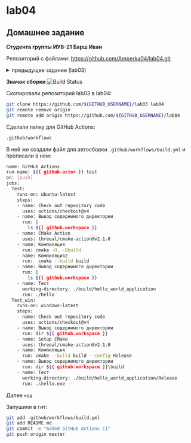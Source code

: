 # lab04
## Домашнее задание

**Студента группы ИУ8-21**
**Барш Иван**

Репозиторий с файлами: https://github.com/Amperka04/lab04.git

<details>
<summary>предыдущее задание (lab03)</summary>

1. Вам поручили перейти на систему автоматизированной сборки CMake. Исходные файлы находятся в директории formatter_lib. В этой директории находятся файлы для статической библиотеки formatter. Создайте CMakeList.txt в директории formatter_lib, с помощью которого можно будет собирать статическую библиотеку formatter

Содержимое файла CMakeLists.txt в /formatter_lib:
```cmake
set(CMAKE_CXX_STANDARD 11)
set(CMAKE_CXX_STANDARD_REQUIRED ON)

project(formatter_lib)

set(SOURCE_LIB formatter.cpp)

add_library(formatter ${SOURCE_LIB} formatter.h)
```

Запустили CMake для генерации файлов сборки:

```
cmake ..
```

Вывод: 

```CMake Deprecation Warning at CMakeLists.txt:40 (cmake_minimum_required):
  Compatibility with CMake < 3.5 will be removed from a future version of
  CMake.

  Update the VERSION argument <min> value or use a ...<max> suffix to tell
  CMake that the project does not need compatibility with older versions.


-- Configuring done (0.0s)
-- Generating done (0.0s)
-- Build files have been written to: /home/bivan/Amperka04/workspace/projects/lab03/formatter_lib 
```

Собрали проект командой ```make```

Вывод: 

```
[ 50%] Building CXX object formatter_lib/CMakeFiles/formatter.dir/formatter.cpp.o
[100%] Linking CXX static library libformatter.a
[100%] Built target formatter
```



2. У компании "Formatter Inc." есть перспективная библиотека, которая является расширением предыдущей библиотеки. Т.к. вы уже овладели навыком созданием CMakeList.txt для статической библиотеки formatter, ваш руководитель поручает заняться созданием CMakeList.txt для библиотеки formatter_ex, которая в свою очередь использует библиотеку formatter

В директории lab03 отредактировали файл CMakeLists.txt:
```cmake
set(CMAKE_CXX_STANDARD 11)
set(CMAKE_CXX_STANDARD_REQUIRED ON)
cmake_minimum_required(VERSION 3.4)

project(lab03)

include_directories("formatter_lib/" "formatter_ex_lib/" "solver_lib/")

add_subdirectory(formatter_ex_lib)
add_subdirectory(formatter_lib)
add_subdirectory(solver_lib)
add_subdirectory(solver_application)
add_subdirectory(hello_world_application)

```

В директории lab03/formatter_ex_lib создали CMakeLists.txt с следующим содержимым:
```cmake
set(CMAKE_CXX_STANDARD 11)
set(CMAKE_CXX_STANDARD_REQUIRED ON)

project(formatter_ex_lib_pr)

set(SOURCE_LIB formatter_ex.cpp)

add_library(formatter_ex ${SOURCE_LIB} formatter_ex.h)

target_link_libraries(formatter_ex formatter)

```

Аналогично предыдущему заданию запустили CMake для генерации файлов сборки, и cобрали проект командой ```make```

Вывод:
```
[ 25%] Building CXX object formatter_lib/CMakeFiles/formatter.dir/formatter.cpp.o
[ 50%] Linking CXX static library libformatter.a
[ 50%] Built target formatter
[ 75%] Building CXX object formatter_ex_lib/CMakeFiles/formatter_ex.dir/formatter_ex.cpp.o
[100%] Linking CXX static library libformatter_ex.a
[100%] Built target formatter_ex
```



3. Конечно же ваша компания предоставляет примеры использования своих библиотек. Чтобы продемонстрировать как работать с библиотекой formatter_ex, вам необходимо создать два CMakeList.txt для двух простых приложений:

    hello_world, которое использует библиотеку formatter_ex;
    solver, приложение которое испольует статические библиотеки formatter_ex и solver_lib.

В директории lab03/solver_lib создали CMakeLists.txt с следующим содержимым:
```cmake
set(CMAKE_CXX_STANDARD 11)
set(CMAKE_CXX_STANDARD_REQUIRED ON)
project(solver_lib)
set(SOURCE_LIB solver.cpp)
add_library(solver_l STATIC ${SOURCE_LIB})
```

В директории lab03/solver_application создали CMakeLists.txt с следующим содержимым:
```cmake
set(CMAKE_CXX_STANDARD 11)
set(CMAKE_CXX_STANDARD_REQUIRED ON)

project(solver)

add_executable(solva equation.cpp)

target_link_libraries(solva formatter_ex)

target_link_libraries(solva solver_l)
```

В директории lab03/hello_world_application создали CMakeLists.txt с следующим содержимым:
```cmake
set(CMAKE_CXX_STANDARD 11)
set(CMAKE_CXX_STANDARD_REQUIRED ON)

project(print_hw)

add_executable(hello hello_world.cpp)

target_link_libraries(hello formatter_ex)
```

Аналогично предыдущему заданию запустили CMake для генерации файлов сборки, и cобрали проект командой ```make```

Вывод:
```
[ 20%] Built target formatter
[ 40%] Built target formatter_ex
[ 50%] Building CXX object solver_lib/CMakeFiles/solver_l.dir/solver.cpp.o
[ 60%] Linking CXX static library libsolver_l.a
[ 60%] Built target solver_l
[ 70%] Building CXX object solver_application/CMakeFiles/solva.dir/equation.cpp.o
[ 80%] Linking CXX executable solva
[ 80%] Built target solva
[ 90%] Building CXX object hello_world_application/CMakeFiles/hello.dir/hello_world.cpp.o
[100%] Linking CXX executable hello
[100%] Built target hello
```
</details>

**Значок сборки**
![Build Status](https://github.com/Amperka04/lab04/workflows/C++%20Build/badge.svg)

Скопировали репозиторий lab03 в lab04:
```sh
git clone https://github.com/${GITHUB_USERNAME}/lab03 lab04
git remote remove origin 
git remote add origin https://github.com/${GITHUB_USERNAME}/lab04
```

Сделали папку для GitHub Actions:
```sh
.github/workflows
```

В ней же создали файл для автосборки ```.github/workflows/build.yml```
и прописали в нем:
```sh
name: GitHub Actions 
run-name: ${{ github.actor }} test
on: [push]
jobs:
  Test:
    runs-on: ubuntu-latest
    steps:
    - name: Check out repository code
      uses: actions/checkout@v4
    - name: Вывод содержимого директории
      run: |
        ls ${{ github.workspace }}
    - name: CMake Action
      uses: threeal/cmake-action@v2.1.0
    - name: Компиляция
      run: cmake -H. -Bbuild
    - name: Компиляция2
      run:  cmake --build build
    - name: Вывод содержимого директории
      run: |
        ls ${{ github.workspace }}
    - name: Тест
      working-directory: ./build/hello_world_application
      run: ./hello
  Test_win:
    runs-on: windows-latest
    steps:
    - name: Check out repository code
      uses: actions/checkout@v4
    - name: Вывод содержимого директории
      run: dir ${{ github.workspace }}
    - name: Setup CMake
      uses: threeal/cmake-action@v2.1.0
    - name: Компиляция
      run: cmake --build build --config Release
    - name: Вывод содержимого директории
      run: dir ${{ github.workspace }}\build
    - name: Тест
      working-directory: ./build/hello_world_application/Release
      run: .\hello.exe
```

Далее 
```код ```

Запушили в гит:
```sh
git add .github/workflows/build.yml
git add README.md
git commit -m "Added GitHub Actions CI"
git push origin master
```
